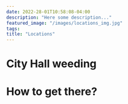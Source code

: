 ```yaml
---
date: 2022-28-01T10:58:08-04:00
description: "Here some description..."
featured_image: "/images/locations_img.jpg"
tags: 
title: "Locations"
---
```


# City Hall weeding

# How to get there?